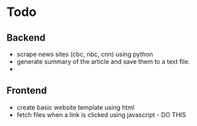 # Todo

## Backend

- scrape news sites (cbc, nbc, cnn) using python
- generate summary of the article and save them to a text file.
- 

## Frontend
- create basic website template using html
- fetch files when a link is clicked using javascript - DO THIS
